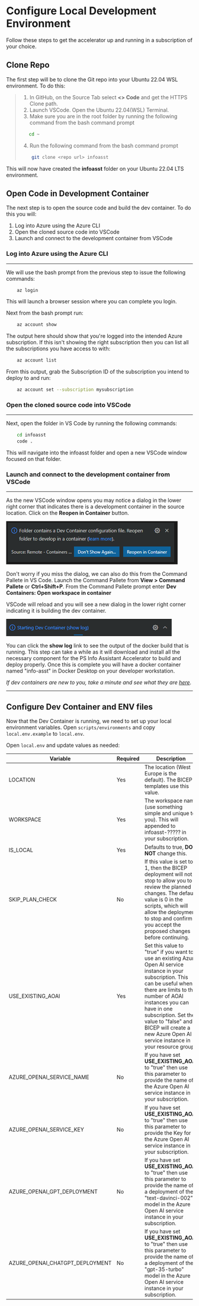# Configure Local Development Environment

Follow these steps to get the accelerator up and running in a subscription of your choice.

## Clone Repo

The first step will be to clone the Git repo into your Ubuntu 22.04 WSL environment. To do this:

>1. In GitHub, on the Source Tab select **<> Code** and get the HTTPS Clone path.
>2. Launch VSCode. Open the Ubuntu 22.04(WSL) Terminal.
>3. Make sure you are in the root folder by running the following command from the bash command prompt
>
>   ``` bash
>      cd ~
>   ```
>
>4. Run the following command from the bash command prompt
>
>   ``` bash
>       git clone <repo url> infoasst
>   ```
>
This will now have created the **infoasst** folder on your Ubuntu 22.04 LTS environment.

## Open Code in Development Container

The next step is to open the source code and build the dev container. To do this you will:

1. Log into Azure using the Azure CLI
2. Open the cloned source code into VSCode
3. Launch and connect to the development container from VSCode

### Log into Azure using the Azure CLI

---

We will use the bash prompt from the previous step to issue the following commands:

``` bash
    az login
```

This will launch a browser session where you can complete you login.

Next from the bash prompt run:

``` bash
    az account show
```

The output here should show that you're logged into the intended Azure subscription.  If this isn't showing the right subscription then you can list all the subscriptions you have access to with:

``` bash
    az account list
```

From this output, grab the Subscription ID of the subscription you intend to deploy to and run:

``` bash
    az account set --subscription mysubscription
```

### Open the cloned source code into VSCode

---

Next, open the folder in VS Code by running the following commands:

``` bash
    cd infoasst
    code .
```

This will navigate into the infoasst folder and open a new VSCode window focused on that folder.

### Launch and connect to the development container from VSCode

---

As the new VSCode window opens you may notice a dialog in the lower right corner that indicates there is a development container in the source location. Click on the **Reopen in Container** button.

![image](images%2Fvscode_reopen_in_container.png)

Don't worry if you miss the dialog, we can also do this from the Command Pallete in VS Code. Launch the Command Pallete from **View > Command Pallete** or **Ctrl+Shift+P**. From the Command Pallete prompt enter **Dev Containers: Open workspace in container**

VSCode will reload and you will see a new dialog in the lower right corner indicating it is building the dev container.

![image](images%2Fvscode_starting_dev_container.png)

You can click the **show log** link to see the output of the docker build that is running. This step can take a while as it will download and install all the necessary component for the PS Info Assistant Accelerator to build and deploy properly. Once this is complete you will have a docker container named "info-asst" in Docker Desktop on your developer workstation.

*If dev containers are new to you, take a minute and see what they are [here](https://code.visualstudio.com/docs/remote/containers).*

---

## Configure Dev Container and ENV files

Now that the Dev Container is running, we need to set up your local environment variables. Open `scripts/environments` and copy `local.env.example` to `local.env`.

Open `local.env` and update values as needed:

Variable | Required | Description
--- | --- | ---
LOCATION | Yes | The location (West Europe is the default). The BICEP templates use this value.
WORKSPACE | Yes  | The workspace name (use something simple and unique to you). This will appended to infoasst-????? in your subscription.
IS_LOCAL | Yes  | Defaults to true, **DO NOT** change this.
SKIP_PLAN_CHECK | No | If this value is set to 1, then the BICEP deployment will not stop to allow you to review the planned changes. The default value is 0 in the scripts, which will allow the deployment to stop and confirm you accept the proposed changes before continuing.
USE_EXISTING_AOAI | Yes | Set this value to "true" if you want to use an existing Azure Open AI service instance in your subscription. This can be useful when there are limits to the number of AOAI instances you can have in one subscription. Set the value to "false" and BICEP will create a new Azure Open AI service instance in your resource group.
AZURE_OPENAI_SERVICE_NAME | No | If you have set **USE_EXISTING_AOAI** to "true" then use this parameter to provide the name of the Azure Open AI service instance in your subscription.
AZURE_OPENAI_SERVICE_KEY | No | If you have set **USE_EXISTING_AOAI** to "true" then use this parameter to provide the Key for the Azure Open AI service instance in your subscription.
AZURE_OPENAI_GPT_DEPLOYMENT | No | If you have set **USE_EXISTING_AOAI** to "true" then use this parameter to provide the name of a deployment of the "text-davinci-002" model in the Azure Open AI service instance in your subscription.
AZURE_OPENAI_CHATGPT_DEPLOYMENT | No | If you have set **USE_EXISTING_AOAI** to "true" then use this parameter to provide the name of a deployment of the "gpt-35-turbo" model in the Azure Open AI service instance in your subscription.
